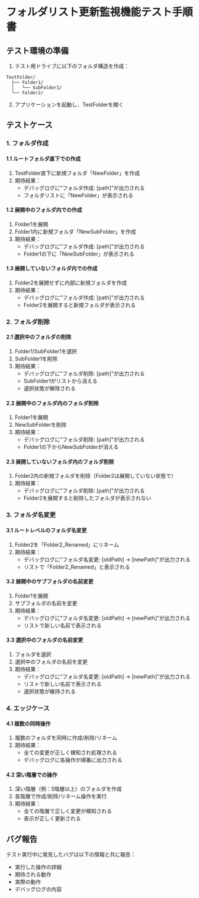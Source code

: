 # フォルダリスト更新監視機能テスト手順書

## テスト環境の準備

1. テスト用ドライブに以下のフォルダ構造を作成：
```
TestFolder/
  ├── Folder1/
  │   └── SubFolder1/
  └── Folder2/
```

2. アプリケーションを起動し、TestFolderを開く

## テストケース

### 1. フォルダ作成

#### 1.1 ルートフォルダ直下での作成
1. TestFolder直下に新規フォルダ「NewFolder」を作成
2. 期待結果：
   - デバッグログに"フォルダ作成: [path]"が出力される
   - フォルダリストに「NewFolder」が表示される

#### 1.2 展開中のフォルダ内での作成
1. Folder1を展開
2. Folder1内に新規フォルダ「NewSubFolder」を作成
3. 期待結果：
   - デバッグログに"フォルダ作成: [path]"が出力される
   - Folder1の下に「NewSubFolder」が表示される

#### 1.3 展開していないフォルダ内での作成
1. Folder2を展開せずに内部に新規フォルダを作成
2. 期待結果：
   - デバッグログに"フォルダ作成: [path]"が出力される
   - Folder2を展開すると新規フォルダが表示される

### 2. フォルダ削除

#### 2.1 選択中のフォルダの削除
1. Folder1/SubFolder1を選択
2. SubFolder1を削除
3. 期待結果：
   - デバッグログに"フォルダ削除: [path]"が出力される
   - SubFolder1がリストから消える
   - 選択状態が解除される

#### 2.2 展開中のフォルダ内のフォルダ削除
1. Folder1を展開
2. NewSubFolderを削除
3. 期待結果：
   - デバッグログに"フォルダ削除: [path]"が出力される
   - Folder1の下からNewSubFolderが消える

#### 2.3 展開していないフォルダ内のフォルダ削除
1. Folder2内の新規フォルダを削除（Folder2は展開していない状態で）
2. 期待結果：
   - デバッグログに"フォルダ削除: [path]"が出力される
   - Folder2を展開すると削除したフォルダが表示されない

### 3. フォルダ名変更

#### 3.1 ルートレベルのフォルダ名変更
1. Folder2を「Folder2_Renamed」にリネーム
2. 期待結果：
   - デバッグログに"フォルダ名変更: [oldPath] -> [newPath]"が出力される
   - リストで「Folder2_Renamed」と表示される

#### 3.2 展開中のサブフォルダの名前変更
1. Folder1を展開
2. サブフォルダの名前を変更
3. 期待結果：
   - デバッグログに"フォルダ名変更: [oldPath] -> [newPath]"が出力される
   - リストで新しい名前で表示される

#### 3.3 選択中のフォルダの名前変更
1. フォルダを選択
2. 選択中のフォルダの名前を変更
3. 期待結果：
   - デバッグログに"フォルダ名変更: [oldPath] -> [newPath]"が出力される
   - リストで新しい名前で表示される
   - 選択状態が維持される

### 4. エッジケース

#### 4.1 複数の同時操作
1. 複数のフォルダを同時に作成/削除/リネーム
2. 期待結果：
   - 全ての変更が正しく検知され処理される
   - デバッグログに各操作が順番に出力される

#### 4.2 深い階層での操作
1. 深い階層（例：5階層以上）のフォルダを作成
2. 各階層で作成/削除/リネーム操作を実行
3. 期待結果：
   - 全ての階層で正しく変更が検知される
   - 表示が正しく更新される

## バグ報告
テスト実行中に発見したバグは以下の情報と共に報告：
- 実行した操作の詳細
- 期待される動作
- 実際の動作
- デバッグログの内容
